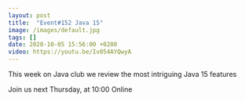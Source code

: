 ```yaml
---
layout: post
title:  "Event#152 Java 15"
image: /images/default.jpg
tags: []
date: 2020-10-05 15:56:00 +0200
video: https://youtu.be/Iv054AYQwyA
---
```


This week on Java club we review the most intriguing Java 15 features![]()

Join us next Thursday, at 10:00 Online
